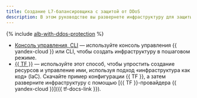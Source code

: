 ```yaml
---
title: Создание L7-балансировщика с защитой от DDoS
description: В этом руководстве вы развернете инфраструктуру для защиты от DDoS. Для этого вы создадите облачную сеть, настроите группы безопасности {{ vpc-full-name }}, создадите группу ВМ {{ compute-full-name }}, свяжете с ней группу бэкендов, создадите HTTP-роутер и L7-балансировщик {{ alb-full-name }}.
---
```


{% include [alb-with-ddos-protection](../../../_tutorials/security/alb-with-ddos-protection.md) %}

* [Консоль управления, CLI](console.md) — используйте консоль управления {{ yandex-cloud }} или CLI, чтобы создать инфраструктуру в пошаговом режиме.
* [{{ TF }}](terraform.md) — используйте этот способ, чтобы упростить создание ресурсов и управление ими, используя подход «инфраструктура как код» (IaC). Скачайте пример конфигурации {{ TF }}, а затем разверните инфраструктуру с помощью [{{ TF }}-провайдера {{ yandex-cloud }}]({{ tf-docs-link }}).